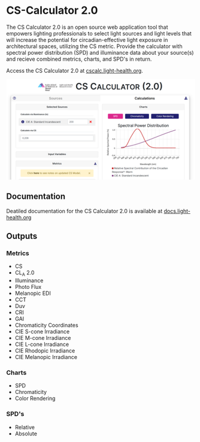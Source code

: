 # CS-Calculator 2.0

The CS Calculator 2.0 is an open source web application tool that empowers lighting professionals to select light sources and light levels that will increase the potential for circadian-effective light exposure in architectural spaces, utilizing the CS metric. Provide the calculator with spectral power distribution (SPD) and illuminance data about your source(s) and recieve combined metrics, charts, and SPD's in return.

Access the CS Calculator 2.0 at [cscalc.light-health.org](https://cscalc.light-health.org).

![CS Calculator 2.0 promo image](img/promo.png)

## Documentation

Deatiled documentation for the CS Calculator 2.0 is available at [docs.light-health.org](https://docs.light-health.org/cscalc)

## Outputs

### Metrics

* CS
* CL<sub>A</sub> 2.0
* Illuminance
* Photo Flux
* Melanopic EDI
* CCT
* Duv
* CRI
* GAI
* Chromaticity Coordinates
* CIE S-cone Irradiance
* CIE M-cone Irradiance
* CIE L-cone Irradiance
* CIE Rhodopic Irradiance
* CIE Melanopic Irradiance

### Charts

* SPD
* Chromaticity
* Color Rendering

### SPD's

* Relative
* Absolute
